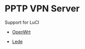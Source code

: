 PPTP VPN Server
===============

Support for LuCI

- [OpenWrt](https://github.com/openwrt/openwrt)

- [Lede](https://github.com/xkstudio/openwrt-lede)

